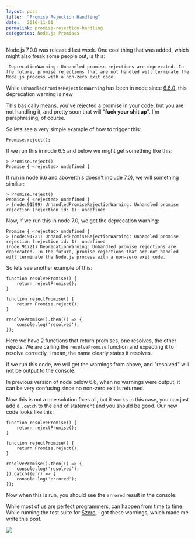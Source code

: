 ```yaml
---
layout: post
title:  "Promise Rejection Handling"
date:   2016-11-01
permalink: promise-rejection-handling
categories: Node.js Promises 
---
```


Node.js 7.0.0 was released last week.  One cool thing that was added, which might also freak some people out, is this: 

	 DeprecationWarning: Unhandled promise rejections are deprecated. In the future, promise rejections that are not handled will terminate the Node.js process with a non-zero exit code.

While `UnhandledPromiseRejectionWarning` has been in node since [6.6.0](https://github.com/nodejs/node/blob/master/doc/changelogs/CHANGELOG_V6.md#2016-09-14-version-660-current-fishrock123), this deprecation warning is new

     
This basically means, you've rejected a promise in your code, but you are not handling it, and pretty soon that will "**fuck your shit up**".  I'm paraphrasing, of course.


So lets see a very simple example of how to trigger this:

	Promise.reject();
    
    
If we run this in node 6.5 and below we might get something like this:

	> Promise.reject()
	Promise { <rejected> undefined }
    
If run in node 6.6 and above(this doesn't include 7.0), we will something similiar:

	> Promise.reject()
	Promise { <rejected> undefined }
	> (node:91599) UnhandledPromiseRejectionWarning: Unhandled promise rejection (rejection id: 1): undefined
    
Now, if we run this in node 7.0, we get the deprecation warning:

	Promise { <rejected> undefined }
	> (node:91721) UnhandledPromiseRejectionWarning: Unhandled promise rejection (rejection id: 1): undefined
	(node:91721) DeprecationWarning: Unhandled promise rejections are deprecated. In the future, promise rejections that are not handled will terminate the Node.js process with a non-zero exit code.
    
    
So lets see another example of this:

	function resolvePromise() {
    	return rejectPromise();
	}

	function rejectPromise() {
    	return Promise.reject();
	}

	resolvePromise().then(() => {
    	console.log('resolved');
	});
    
    
Here we have 2 functions that return promises, one resolves, the other rejects.  We are calling the `resolvePromise` function and expecting it to resolve correctly, i mean, the name clearly states it resolves.

If we run this code, we will get the warnings from above,  and "resolved" will not be output to the console.


In previous version of node below 6.6, when no warnings were output,  it can be very confusing since no non-zero exit is returned.

Now this is not a one solution fixes all,  but it works in this case, you can just add a `.catch` to the end of statement and you should be good.  Our new code looks like this:


	function resolvePromise() {
    	return rejectPromise();
	}

	function rejectPromise() {
    	return Promise.reject();
	}

	resolvePromise().then(() => {
    	console.log('resolved');
	}).catch((err) => {
    	console.log('errored');
    });


Now when this is run, you should see the `errored` result in the console.

While most of us are perfect programmers,  can happen from time to time.  While running the test suite for [Szero](https://github.com/bucharest-gold/szero/issues/47), i got these warnings,  which made me write this post.

![](https://s-media-cache-ak0.pinimg.com/736x/26/fa/11/26fa112a511595bd9dca49db4ddbfbb0.jpg)
